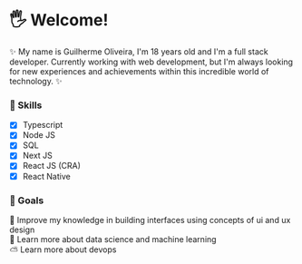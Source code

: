 # 🖐 Welcome!
:sparkles: My name is Guilherme Oliveira, I'm 18 years old and I'm a full stack developer. Currently working with web development, but I'm always looking for new experiences and achievements within this incredible world of technology. :sparkles:

<h3>🌈 Skills</h3>

- [x] Typescript <br />
- [x] Node JS <br />
- [x] SQL <br />
- [x] Next JS <br />
- [x] React JS (CRA) <br />
- [x] React Native

<h3>🥳 Goals</h3>

🦄 Improve my knowledge in building interfaces using concepts of ui and ux design <br />
🤖 Learn more about data science and machine learning <br />
⛅️ Learn more about devops




